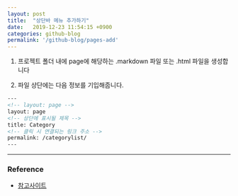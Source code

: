 ```yaml
---
layout: post
title:  "상단바 메뉴 추가하기"
date:   2019-12-23 11:54:15 +0900
categories: github-blog
permalink: '/github-blog/pages-add'
---
```


1. 프로젝트 폴더 내에 page에 해당하는 .markdown 파일 또는 .html 파일을 생성합니다 

2. 파일 상단에는 다음 정보를 기입해줍니다. 

```html
---
<!-- layout: page -->
layout: page
<!-- 상단에 표시될 제목 -->
title: Category
<!-- 클릭 시 연결되는 링크 주소 -->
permalink: /categorylist/
---
```

---

### Reference

- <a href="https://devinlife.com/howto%20github%20pages/blog-config/#9-_posts-_pages-%EA%B8%B0%EB%B3%B8-%EC%84%A4%EC%A0%95"> 참고사이트 </a>